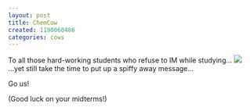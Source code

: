 ```yaml
---
layout: post
title: ChemCow
created: 1190060486
categories: cows
---
```

To all those hard-working students who refuse to IM while studying...
<img src="/sites/dailycow.org/files/cc3.png" />
...yet still take the time to put up a spiffy away message...

Go us! 

(Good luck on your midterms!)
